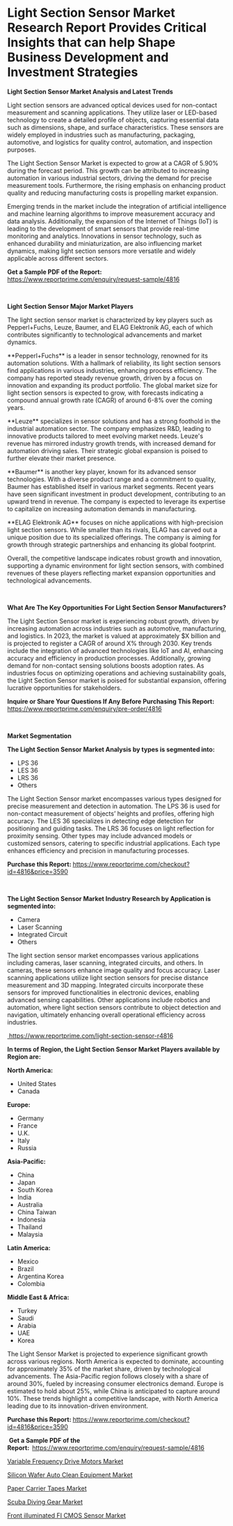 <p><h1>Light Section Sensor Market Research Report Provides Critical Insights that can help Shape Business Development and Investment Strategies</h1></p><p><strong>Light Section Sensor Market Analysis and Latest Trends</strong></p>
<p><p>Light section sensors are advanced optical devices used for non-contact measurement and scanning applications. They utilize laser or LED-based technology to create a detailed profile of objects, capturing essential data such as dimensions, shape, and surface characteristics. These sensors are widely employed in industries such as manufacturing, packaging, automotive, and logistics for quality control, automation, and inspection purposes.</p><p>The Light Section Sensor Market is expected to grow at a CAGR of 5.90% during the forecast period. This growth can be attributed to increasing automation in various industrial sectors, driving the demand for precise measurement tools. Furthermore, the rising emphasis on enhancing product quality and reducing manufacturing costs is propelling market expansion. </p><p>Emerging trends in the market include the integration of artificial intelligence and machine learning algorithms to improve measurement accuracy and data analysis. Additionally, the expansion of the Internet of Things (IoT) is leading to the development of smart sensors that provide real-time monitoring and analytics. Innovations in sensor technology, such as enhanced durability and miniaturization, are also influencing market dynamics, making light section sensors more versatile and widely applicable across different sectors.</p></p>
<p><strong>Get a Sample PDF of the Report:&nbsp;</strong> <a href="https://www.reportprime.com/enquiry/request-sample/4816">https://www.reportprime.com/enquiry/request-sample/4816</a></p>
<p>&nbsp;</p>
<p><strong>Light Section Sensor Major Market Players</strong></p>
<p><p>The light section sensor market is characterized by key players such as Pepperl+Fuchs, Leuze, Baumer, and ELAG Elektronik AG, each of which contributes significantly to technological advancements and market dynamics.</p><p>**Pepperl+Fuchs** is a leader in sensor technology, renowned for its automation solutions. With a hallmark of reliability, its light section sensors find applications in various industries, enhancing process efficiency. The company has reported steady revenue growth, driven by a focus on innovation and expanding its product portfolio. The global market size for light section sensors is expected to grow, with forecasts indicating a compound annual growth rate (CAGR) of around 6-8% over the coming years.</p><p>**Leuze** specializes in sensor solutions and has a strong foothold in the industrial automation sector. The company emphasizes R&D, leading to innovative products tailored to meet evolving market needs. Leuze's revenue has mirrored industry growth trends, with increased demand for automation driving sales. Their strategic global expansion is poised to further elevate their market presence.</p><p>**Baumer** is another key player, known for its advanced sensor technologies. With a diverse product range and a commitment to quality, Baumer has established itself in various market segments. Recent years have seen significant investment in product development, contributing to an upward trend in revenue. The company is expected to leverage its expertise to capitalize on increasing automation demands in manufacturing.</p><p>**ELAG Elektronik AG** focuses on niche applications with high-precision light section sensors. While smaller than its rivals, ELAG has carved out a unique position due to its specialized offerings. The company is aiming for growth through strategic partnerships and enhancing its global footprint.</p><p>Overall, the competitive landscape indicates robust growth and innovation, supporting a dynamic environment for light section sensors, with combined revenues of these players reflecting market expansion opportunities and technological advancements.</p></p>
<p>&nbsp;</p>
<p><strong>What Are The Key Opportunities For Light Section Sensor Manufacturers?</strong></p>
<p><p>The Light Section Sensor market is experiencing robust growth, driven by increasing automation across industries such as automotive, manufacturing, and logistics. In 2023, the market is valued at approximately $X billion and is projected to register a CAGR of around X% through 2030. Key trends include the integration of advanced technologies like IoT and AI, enhancing accuracy and efficiency in production processes. Additionally, growing demand for non-contact sensing solutions boosts adoption rates. As industries focus on optimizing operations and achieving sustainability goals, the Light Section Sensor market is poised for substantial expansion, offering lucrative opportunities for stakeholders.</p></p>
<p><strong>Inquire or Share Your Questions If Any Before Purchasing This Report:</strong> <a href="https://www.reportprime.com/enquiry/pre-order/4816">https://www.reportprime.com/enquiry/pre-order/4816</a></p>
<p>&nbsp;</p>
<p><strong>Market Segmentation</strong></p>
<p><strong>The Light Section Sensor Market Analysis by types is segmented into:</strong></p>
<p><ul><li>LPS 36</li><li>LES 36</li><li>LRS 36</li><li>Others</li></ul></p>
<p><p>The Light Section Sensor market encompasses various types designed for precise measurement and detection in automation. The LPS 36 is used for non-contact measurement of objects’ heights and profiles, offering high accuracy. The LES 36 specializes in detecting edge detection for positioning and guiding tasks. The LRS 36 focuses on light reflection for proximity sensing. Other types may include advanced models or customized sensors, catering to specific industrial applications. Each type enhances efficiency and precision in manufacturing processes.</p></p>
<p><strong>Purchase this Report:&nbsp;</strong><a href="https://www.reportprime.com/checkout?id=4816&price=3590">https://www.reportprime.com/checkout?id=4816&price=3590</a></p>
<p>&nbsp;</p>
<p><strong>The Light Section Sensor Market Industry Research by Application is segmented into:</strong></p>
<p><ul><li>Camera</li><li>Laser Scanning</li><li>Integrated Circuit</li><li>Others</li></ul></p>
<p><p>The light section sensor market encompasses various applications including cameras, laser scanning, integrated circuits, and others. In cameras, these sensors enhance image quality and focus accuracy. Laser scanning applications utilize light section sensors for precise distance measurement and 3D mapping. Integrated circuits incorporate these sensors for improved functionalities in electronic devices, enabling advanced sensing capabilities. Other applications include robotics and automation, where light section sensors contribute to object detection and navigation, ultimately enhancing overall operational efficiency across industries.</p></p>
<p><a href="https://www.reportprime.com/light-section-sensor-r4816">&nbsp;https://www.reportprime.com/light-section-sensor-r4816</a></p>
<p><strong>In terms of Region, the Light Section Sensor Market Players available by Region are:</strong></p>
<p>
    <p> <strong> North America: </strong>
        <ul>
            <li>United States</li>
            <li>Canada</li>
        </ul>
        </p> 
    <p> <strong> Europe: </strong>
        <ul>
            <li>Germany</li>
            <li>France</li>
            <li>U.K.</li>
            <li>Italy</li>
            <li>Russia</li>
        </ul>
        </p> 
    <p> <strong> Asia-Pacific: </strong>
        <ul>
            <li>China</li>
            <li>Japan</li>
            <li>South Korea</li>
            <li>India</li>
            <li>Australia</li>
            <li>China Taiwan</li>
            <li>Indonesia</li>
            <li>Thailand</li>
            <li>Malaysia</li>
        </ul>
        </p> 
    <p> <strong> Latin America: </strong>
        <ul>
            <li>Mexico</li>
            <li>Brazil</li>
            <li>Argentina Korea</li>
            <li>Colombia</li>
        </ul>
        </p> 
    <p> <strong> Middle East & Africa: </strong>
        <ul>
            <li>Turkey</li>
            <li>Saudi</li>
            <li>Arabia</li>
            <li>UAE</li>
            <li>Korea</li>
        </ul>
    </p>
    </p>
<p><p>The Light Sensor Market is projected to experience significant growth across various regions. North America is expected to dominate, accounting for approximately 35% of the market share, driven by technological advancements. The Asia-Pacific region follows closely with a share of around 30%, fueled by increasing consumer electronics demand. Europe is estimated to hold about 25%, while China is anticipated to capture around 10%. These trends highlight a competitive landscape, with North America leading due to its innovation-driven environment.</p></p>
<p><strong>Purchase this Report: </strong><a href="https://www.reportprime.com/checkout?id=4816&price=3590">https://www.reportprime.com/checkout?id=4816&price=3590</a></p>
<p>&nbsp;<strong>Get a Sample PDF of the Report:&nbsp;&nbsp;</strong><a href="https://www.reportprime.com/enquiry/request-sample/4816">https://www.reportprime.com/enquiry/request-sample/4816</a></p>
<p><strong></strong></p>
<p><p><a href="https://www.linkedin.com/pulse/variable-frequency-drive-motors-industry-analysis-report-xjocc?trackingId=Sfn1cC1nTd%2BCHtOixW%2F11w%3D%3D">Variable Frequency Drive Motors Market</a></p><p><a href="https://issuu.com/reportprime-2/docs/silicon-wafer-auto-clean-equipment-_ad7544665949f5">Silicon Wafer Auto Clean Equipment Market</a></p><p><a href="https://issuu.com/reportprime-2/docs/paper-carrier-tapes-market-size-203_ab79c738112b14">Paper Carrier Tapes Market</a></p><p><a href="https://www.linkedin.com/pulse/global-scuba-diving-gear-market-sector-types-applications-tu7pc?trackingId=UoLwN05mRRyPuFvWwK8iBA%3D%3D">Scuba Diving Gear Market</a></p><p><a href="https://github.com/RuthLucas64/Market-Research-Report-List-1/blob/main/front-illuminated-fi-cmos-sensor-market.md">Front illuminated FI CMOS Sensor Market</a></p></p>